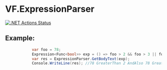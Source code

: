 # VF.ExpressionParser

[![.NET Actions Status](https://github.com/valeraf23/VF.ExpressionParser/workflows/.NET/badge.svg)](https://github.com/valeraf23/VF.ExpressionParser)

## Example:

```csharp
            var foo = 78;
            Expression<Func<bool>> exp = () => foo > 2 && foo > 3 || foo < 100;
            var res = ExpressionParser.GetBodyText(exp);
            Console.WriteLine(res); //78 GreaterThan 2 AndAlso 78 GreaterThan 3 OrElse 78 LessThan 100            
```
